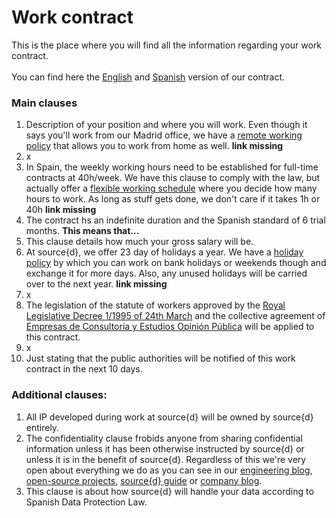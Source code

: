 # Work contract
This is the place where you will find all the information regarding your work contract.<br>
<br>
You can find here the <a href="">English</a> and <a href="">Spanish</a> version of our contract.
### Main clauses
1. Description of your position and where you will work. Even though it says you'll work from our Madrid office, we have a <a href="">remote working policy</a> that allows you to work from home as well. <b>link missing</b>
2. x
3. In Spain, the weekly working hours need to be established for full-time contracts at 40h/week. We have this clause to comply with the law, but actually offer a <a href="">flexible working schedule</a> where you decide how many hours to work. As long as stuff gets done, we don't care if it takes 1h or 40h <b>link missing</b>
4. The contract hs an indefinite duration and the Spanish standard of 6 trial months. <b>This means that...</b>
5. This clause details how much your gross salary will be.
6. At source{d}, we offer 23 day of holidays a year. We have a <a href="">holiday policy</a> by which you can work on bank holidays or weekends though and exchange it for more days. Also, any unused holidays will be carried over to the next year. <b>link missing</b>
7. x
8. The legislation of the statute of workers approved by the <a href="https://www.boe.es/buscar/doc.php?id=BOE-A-1995-7730">Royal Legislative Decree 1/1995 of 24th March</a> and the collective agreement of <a href="https://www.boe.es/boe/dias/2009/04/04/pdfs/BOE-A-2009-5688.pdf"><k>Empresas de Consultoría y Estudios Opinión Pública</k></a> will be applied to this contract.
9. x
10. Just stating that the public authorities will be notified of this work contract in the next 10 days.<br>
### Additional clauses:<br>
1. All IP developed during work at source{d} will be owned by source{d} entirely.
2. The confidentiality clause frobids anyone from sharing confidential information unless it has been otherwise instructed by source{d} or unless it is in the benefit of source{d}. Regardless of this we're very open about everything we do as you can see in our <a href="https://blog.sourced.tech/">engineering blog</a>, <a href="https://github.com/src-d">open-source projects</a>, <a href="https://github.com/src-d/tutorial">source{d} guide</a> or <a href="https://medium.com/source-d">company blog</a>.
3. This clause is about how source{d} will handle your data according to Spanish Data Protection Law.
